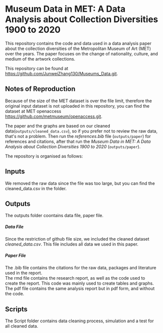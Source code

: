 # Museum Data in MET: A Data Analysis about Collection Diversities 1900 to 2020

This repository contains the code and data used in a data analysis paper about the collection diversities of the Metropolitan Museum of Art (MET) over the years. The paper focuses on the change of nationality, culture, and medium of the artwork collections.

This repository can be found at https://github.com/JunweiZhang130/Museums_Data.git.

## Notes of Reproduction
Because of the size of the MET dataset is over the file limit, therefore the original input dataset is not uploaded in this repository, you can find the dataset at MET openaccess https://github.com/metmuseum/openaccess.git.

The paper and the graphs are based on our cleaned data(`outputs/cleaned_data.csv`), so if you prefer not to review the raw data, that's not a problem. Then run the *references.bib* file (`outputs/paper`) for references and citations, after that run the *Museum Data in MET: A Data Analysis about Collection Diversities 1900 to 2020* (`outputs/paper`). 

The repository is organised as follows:                  
## Inputs                
We removed the raw data since the file was too large, but you can find the cleaned_data.csv in the folder.             

## Outputs                   
The outputs folder coontains data file, paper file.

##### Data File                     
Since the restriction of github file size, we included the cleaned dataset *cleaned_data.csv*. This file includes all data we used in this paper.              

##### Paper File              
The .bib file contains the citations for the raw data, packages and literature used in the report.           
The rmd file contains the research report, as well as the code used to create the report. This code was mainly used to create tables and graphs.               
The pdf file contains the same analysis report but in pdf form, and without the code. 

## Scripts            
The Script folder contains data cleaning process, simulation and a test for all cleaned data.             
